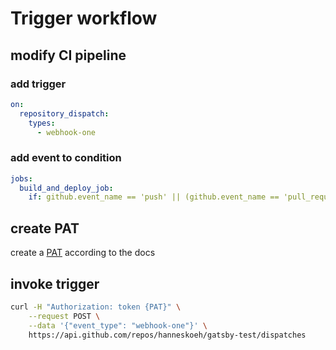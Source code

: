 # Trigger workflow

## modify CI pipeline

### add trigger

```yaml
on:
  repository_dispatch:
    types: 
      - webhook-one
```

### add event to condition

```yaml
jobs:
  build_and_deploy_job:
    if: github.event_name == 'push' || (github.event_name == 'pull_request' && github.event.action != 'closed') || ${{ github.event.action == 'webhook-one' }}
```

## create PAT

create a [PAT](https://docs.github.com/en/free-pro-team@latest/developers/apps/creating-an-oauth-app) according to the docs

## invoke trigger

```bash
curl -H "Authorization: token {PAT}" \
    --request POST \
    --data '{"event_type": "webhook-one"}' \
    https://api.github.com/repos/hanneskoeh/gatsby-test/dispatches
```

